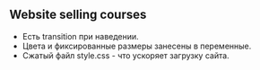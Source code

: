 ## Website selling courses ##
- Есть transition при наведении.
- Цвета и фиксированные размеры занесены в переменные.
- Сжатый файл style.css - что ускоряет загрузку сайта.